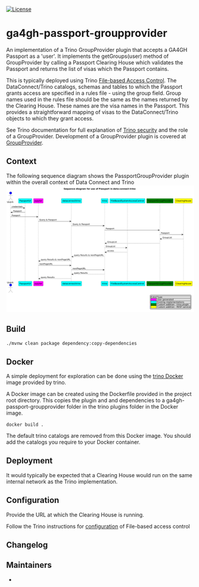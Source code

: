 

[![License](https://img.shields.io/badge/License-Apache%202.0-blue.svg?style=flat-square)](https://opensource.org/licenses/Apache-2.0)

#  ga4gh-passport-groupprovider

An implementation of a Trino GroupProvider plugin that accepts a GA4GH Passport as a 'user'. It implements the getGroups(user) method of GroupProvider by calling a Passport Clearing House which validates the Passport and returns the list of visas which the Passport contains.

This is typically deployed using Trino [File-based Access Control](https://trino.io/docs/current/security/file-system-access-control.html). The DataConnect/Trino catalogs, schemas and tables to which the Passport grants access are specified in a rules file - using the group field. Group names used in the rules file should be the same as the names returned by the Clearing House. These names are the visa names in the Passport. This provides a straightforward mapping of visas to the DataConnect/Trino objects to which they grant access.

See Trino documentation for full explanation of [Trino security](https://trino.io/docs/current/security/overview.html) and the role of a GroupProvider. Development of a GroupProvider plugin is covered at [GroupProvider](https://trino.io/docs/current/develop/group-provider.html).

## Context
The following sequence diagram shows the PassportGroupProvider plugin within the overall context of Data Connect and Trino
![sequence diagram](./documentation/sequence-diagram.png)

## Build

    ./mvnw clean package dependency:copy-dependencies

## Docker

A simple deployment for exploration can be done using the [trino Docker](https://trino.io/docs/current/installation/containers.html) image provided by trino.

A Docker image can be created using the Dockerfile provided in the project root directory. This copies the plugin and and dependencies to a ga4gh-passport-groupprovider folder in the trino plugins folder in the Docker image.

    docker build .

The default trino catalogs are removed from this Docker image. You should add the catalogs you require to your Docker container.

## Deployment

It would typically be expected that a Clearing House would run on the same internal network as the Trino implementation.

## Configuration
Provide the URL at which the Clearing House is running.

Follow the Trino instructions for [configuration](https://trino.io/docs/current/security/file-system-access-control.html#configuration) of File-based access control


## Changelog

## Maintainers

* 
